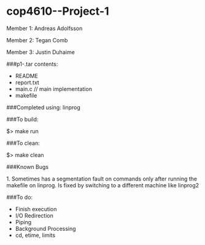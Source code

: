 # cop4610--Project-1

<p>Member 1: Andreas Adolfsson</p>
<p>Member 2: Tegan Comb</p>
<p>Member 3: Justin Duhaime</p>

###p1-.tar contents:
* README
* report.txt
* main.c // main implementation
* makefile

###Completed using: linprog

###To build:
<p>$> make run</p>

###To clean:
<p>$> make clean</p>

###Known Bugs 
<p>1. Sometimes has a segmentation fault on commands only after running the makefile on linprog. Is fixed by switching to a different machine like linprog2</p>

###To do:
- Finish execution
- I/O Redirection
- Piping 
- Background Processing
- cd, etime, limits



